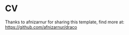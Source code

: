 # CV


Thanks to afnizarnur for sharing this template, find more at: https://github.com/afnizarnur/draco